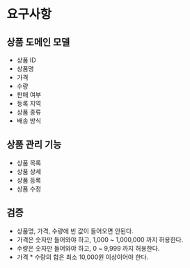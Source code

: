# 요구사항

## 상품 도메인 모델
- 상품 ID
- 상품명
- 가격
- 수량
- 판매 여부
- 등록 지역
- 상품 종류
- 배송 방식

## 상품 관리 기능
- 상품 목록
- 상품 상세
- 상품 등록
- 상품 수정

## 검증
- 상품명, 가격, 수량에 빈 값이 들어오면 안된다.
- 가격은 숫자만 들어와야 하고, 1,000 ~ 1,000,000 까지 허용한다.
- 수량은 숫자만 들어와야 하고, 0 ~ 9,999 까지 허용한다.
- 가격 * 수량의 합은 최소 10,000원 이상이어야 한다.
